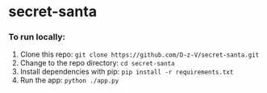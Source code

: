# secret-santa

### To run locally:
1. Clone this repo: `git clone https://github.com/D-z-V/secret-santa.git`
2. Change to the repo directory: `cd secret-santa`
4. Install dependencies with pip: `pip install -r requirements.txt`
5. Run the app: `python ./app.py`
